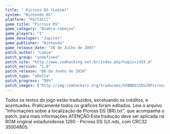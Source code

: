 ```yaml
---
title: " Picross DS (Lobim)"
system: "Nintendo DS"
platform: "Portátil"
game_title: "Picross DS"
game_category: "Quebra-cabeças"
game_players: "1"
game_developer: "Jupiter"
game_publisher: "Nintendo"
game_release_date: "30 de Julho de 2007"
patch_author: "Lobim"
patch_group: "undefined"
patch_site: "http://www.romhacking.net.br/index.php?topic=1455.0"
patch_version: "1.0"
patch_release: "06 de Junho de 2020"
patch_type: "xDelta"
patch_progress: "99%"
patch_images: ["http://img.romhackers.org/traducoes/%5BNDS%5D%20Picross%20DS%20-%20Lobim%20-%201.png","http://img.romhackers.org/traducoes/%5BNDS%5D%20Picross%20DS%20-%20Lobim%20-%202.png","http://img.romhackers.org/traducoes/%5BNDS%5D%20Picross%20DS%20-%20Lobim%20-%203.png"]
---
```

Todos os textos do jogo estão traduzidos, excetuando os créditos, e acentuados. Praticamente todos os gráficos foram editados. Leia o arquivo "Informações sobre a localização de Picross DS (BR).txt", que acompanha o patch, para mais informações.ATENÇÃO:Esta tradução deve ser aplicada na ROM original estadunidense 1280 - Picross DS (U).nds, com CRC32 35004805.